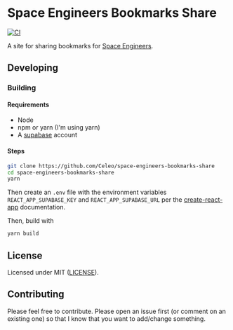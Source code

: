 # Space Engineers Bookmarks Share

[![CI](https://github.com/Celeo/space-engineers-bookmarks-share/workflows/CD/badge.svg?branch=master)](https://github.com/celeo/space-engineers-bookmarks-share/actions?query=workflow%3ACD)

A site for sharing bookmarks for [Space Engineers](https://store.steampowered.com/app/244850/Space_Engineers/).

## Developing

### Building

#### Requirements

- Node
- npm or yarn (I'm using yarn)
- A [supabase](https://supabase.io/) account

#### Steps

```sh
git clone https://github.com/Celeo/space-engineers-bookmarks-share
cd space-engineers-bookmarks-share
yarn
```

Then create an `.env` file with the environment variables `REACT_APP_SUPABASE_KEY` and `REACT_APP_SUPABASE_URL` per the [create-react-app](https://create-react-app.dev/docs/adding-custom-environment-variables/) documentation.

Then, build with

```sh
yarn build
```

## License

Licensed under MIT ([LICENSE](LICENSE)).

## Contributing

Please feel free to contribute. Please open an issue first (or comment on an existing one) so that I know that you want to add/change something.
